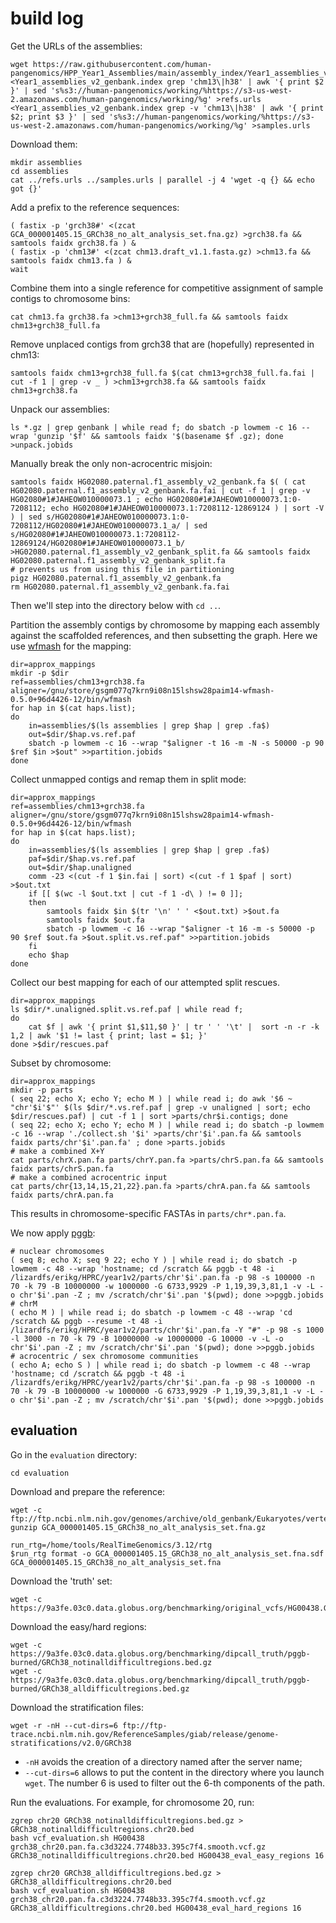 # build log

Get the URLs of the assemblies:

```
wget https://raw.githubusercontent.com/human-pangenomics/HPP_Year1_Assemblies/main/assembly_index/Year1_assemblies_v2_genbank.index
<Year1_assemblies_v2_genbank.index grep 'chm13\|h38' | awk '{ print $2 }' | sed 's%s3://human-pangenomics/working/%https://s3-us-west-2.amazonaws.com/human-pangenomics/working/%g' >refs.urls
<Year1_assemblies_v2_genbank.index grep -v 'chm13\|h38' | awk '{ print $2; print $3 }' | sed 's%s3://human-pangenomics/working/%https://s3-us-west-2.amazonaws.com/human-pangenomics/working/%g' >samples.urls
```

Download them:

```
mkdir assemblies
cd assemblies
cat ../refs.urls ../samples.urls | parallel -j 4 'wget -q {} && echo got {}'
```

Add a prefix to the reference sequences:

```
( fastix -p 'grch38#' <(zcat GCA_000001405.15_GRCh38_no_alt_analysis_set.fna.gz) >grch38.fa && samtools faidx grch38.fa ) &
( fastix -p 'chm13#' <(zcat chm13.draft_v1.1.fasta.gz) >chm13.fa && samtools faidx chm13.fa ) &
wait
```

Combine them into a single reference for competitive assignment of sample contigs to chromosome bins:

```
cat chm13.fa grch38.fa >chm13+grch38_full.fa && samtools faidx chm13+grch38_full.fa
```

Remove unplaced contigs from grch38 that are (hopefully) represented in chm13:

```
samtools faidx chm13+grch38_full.fa $(cat chm13+grch38_full.fa.fai | cut -f 1 | grep -v _ ) >chm13+grch38.fa && samtools faidx chm13+grch38.fa
```

Unpack our assemblies:

```
ls *.gz | grep genbank | while read f; do sbatch -p lowmem -c 16 --wrap 'gunzip '$f' && samtools faidx '$(basename $f .gz); done >unpack.jobids
```

Manually break the only non-acrocentric misjoin:

```
samtools faidx HG02080.paternal.f1_assembly_v2_genbank.fa $( ( cat HG02080.paternal.f1_assembly_v2_genbank.fa.fai | cut -f 1 | grep -v HG02080#1#JAHEOW010000073.1 ; echo HG02080#1#JAHEOW010000073.1:0-7208112; echo HG02080#1#JAHEOW010000073.1:7208112-12869124 ) | sort -V ) | sed s/HG02080#1#JAHEOW010000073.1:0-7208112/HG02080#1#JAHEOW010000073.1_a/ | sed s/HG02080#1#JAHEOW010000073.1:7208112-12869124/HG02080#1#JAHEOW010000073.1_b/  >HG02080.paternal.f1_assembly_v2_genbank_split.fa && samtools faidx HG02080.paternal.f1_assembly_v2_genbank_split.fa
# prevents us from using this file in partitioning
pigz HG02080.paternal.f1_assembly_v2_genbank.fa
rm HG02080.paternal.f1_assembly_v2_genbank.fa.fai
```

Then we'll step into the directory below with `cd ..`.

Partition the assembly contigs by chromosome by mapping each assembly against the scaffolded references, and then subsetting the graph. Here we use [wfmash](https://github.com/ekg/wfmash) for the mapping:

```
dir=approx_mappings
mkdir -p $dir
ref=assemblies/chm13+grch38.fa
aligner=/gnu/store/gsgm077q7krn9i08n15lshsw28paim14-wfmash-0.5.0+96d4426-12/bin/wfmash
for hap in $(cat haps.list);
do
    in=assemblies/$(ls assemblies | grep $hap | grep .fa$)
    out=$dir/$hap.vs.ref.paf
    sbatch -p lowmem -c 16 --wrap "$aligner -t 16 -m -N -s 50000 -p 90 $ref $in >$out" >>partition.jobids
done
```

Collect unmapped contigs and remap them in split mode:

```
dir=approx_mappings
ref=assemblies/chm13+grch38.fa
aligner=/gnu/store/gsgm077q7krn9i08n15lshsw28paim14-wfmash-0.5.0+96d4426-12/bin/wfmash  
for hap in $(cat haps.list);
do
    in=assemblies/$(ls assemblies | grep $hap | grep .fa$)
    paf=$dir/$hap.vs.ref.paf
    out=$dir/$hap.unaligned
    comm -23 <(cut -f 1 $in.fai | sort) <(cut -f 1 $paf | sort) >$out.txt
    if [[ $(wc -l $out.txt | cut -f 1 -d\ ) != 0 ]];
    then 
        samtools faidx $in $(tr '\n' ' ' <$out.txt) >$out.fa
        samtools faidx $out.fa
        sbatch -p lowmem -c 16 --wrap "$aligner -t 16 -m -s 50000 -p 90 $ref $out.fa >$out.split.vs.ref.paf" >>partition.jobids
    fi
    echo $hap
done
```

Collect our best mapping for each of our attempted split rescues.

```
dir=approx_mappings
ls $dir/*.unaligned.split.vs.ref.paf | while read f;
do
    cat $f | awk '{ print $1,$11,$0 }' | tr ' ' '\t' |  sort -n -r -k 1,2 | awk '$1 != last { print; last = $1; }'
done >$dir/rescues.paf
```

Subset by chromosome:

```
dir=approx_mappings
mkdir -p parts
( seq 22; echo X; echo Y; echo M ) | while read i; do awk '$6 ~ "chr'$i'$"' $(ls $dir/*.vs.ref.paf | grep -v unaligned | sort; echo $dir/rescues.paf) | cut -f 1 | sort >parts/chr$i.contigs; done
( seq 22; echo X; echo Y; echo M ) | while read i; do sbatch -p lowmem -c 16 --wrap './collect.sh '$i' >parts/chr'$i'.pan.fa && samtools faidx parts/chr'$i'.pan.fa' ; done >parts.jobids
# make a combined X+Y
cat parts/chrX.pan.fa parts/chrY.pan.fa >parts/chrS.pan.fa && samtools faidx parts/chrS.pan.fa
# make a combined acrocentric input
cat parts/chr{13,14,15,21,22}.pan.fa >parts/chrA.pan.fa && samtools faidx parts/chrA.pan.fa
```

This results in chromosome-specific FASTAs in `parts/chr*.pan.fa`.

We now apply [pggb](https://github.com/pangenome/pggb):

```
# nuclear chromosomes
( seq 8; echo X; seq 9 22; echo Y ) | while read i; do sbatch -p lowmem -c 48 --wrap 'hostname; cd /scratch && pggb -t 48 -i /lizardfs/erikg/HPRC/year1v2/parts/chr'$i'.pan.fa -p 98 -s 100000 -n 70 -k 79 -B 10000000 -w 1000000 -G 6733,9929 -P 1,19,39,3,81,1 -v -L -o chr'$i'.pan -Z ; mv /scratch/chr'$i'.pan '$(pwd); done >>pggb.jobids
# chrM
( echo M ) | while read i; do sbatch -p lowmem -c 48 --wrap 'cd /scratch && pggb --resume -t 48 -i /lizardfs/erikg/HPRC/year1v2/parts/chr'$i'.pan.fa -Y "#" -p 98 -s 1000 -l 3000 -n 70 -k 79 -B 10000000 -w 10000000 -G 10000 -v -L -o chr'$i'.pan -Z ; mv /scratch/chr'$i'.pan '$(pwd); done >>pggb.jobids
# acrocentric / sex chromosome communities
( echo A; echo S ) | while read i; do sbatch -p lowmem -c 48 --wrap 'hostname; cd /scratch && pggb -t 48 -i /lizardfs/erikg/HPRC/year1v2/parts/chr'$i'.pan.fa -p 98 -s 100000 -n 70 -k 79 -B 10000000 -w 1000000 -G 6733,9929 -P 1,19,39,3,81,1 -v -L -o chr'$i'.pan -Z ; mv /scratch/chr'$i'.pan '$(pwd); done >>pggb.jobids
```

## evaluation

Go in the `evaluation` directory:

```
cd evaluation
```

Download and prepare the reference:

```
wget -c ftp://ftp.ncbi.nlm.nih.gov/genomes/archive/old_genbank/Eukaryotes/vertebrates_mammals/Homo_sapiens/GRCh38/seqs_for_alignment_pipelines/GCA_000001405.15_GRCh38_no_alt_analysis_set.fna.gz
gunzip GCA_000001405.15_GRCh38_no_alt_analysis_set.fna.gz

run_rtg=/home/tools/RealTimeGenomics/3.12/rtg
$run_rtg format -o GCA_000001405.15_GRCh38_no_alt_analysis_set.fna.sdf GCA_000001405.15_GRCh38_no_alt_analysis_set.fna
```

Download the 'truth' set:

```
wget -c https://9a3fe.03c0.data.globus.org/benchmarking/original_vcfs/HG00438.GRCh38_no_alt.deepvariant.vcf.gz
```

Download the easy/hard regions:

```
wget -c https://9a3fe.03c0.data.globus.org/benchmarking/dipcall_truth/pggb-burned/GRCh38_notinalldifficultregions.bed.gz
wget -c https://9a3fe.03c0.data.globus.org/benchmarking/dipcall_truth/pggb-burned/GRCh38_alldifficultregions.bed.gz
```

Download the stratification files:
```
wget -r -nH --cut-dirs=6 ftp://ftp-trace.ncbi.nlm.nih.gov/ReferenceSamples/giab/release/genome-stratifications/v2.0/GRCh38
```
- `-nH` avoids the creation of a directory named after the server name;
- `--cut-dirs=6` allows to put the content in the directory where you launch `wget`. The number 6 is used to filter out
  the 6-th components of the path.

Run the evaluations. For example, for chromosome 20, run:

```
zgrep chr20 GRCh38_notinalldifficultregions.bed.gz > GRCh38_notinalldifficultregions.chr20.bed
bash vcf_evaluation.sh HG00438 grch38_chr20.pan.fa.c3d3224.7748b33.395c7f4.smooth.vcf.gz GRCh38_notinalldifficultregions.chr20.bed HG00438_eval_easy_regions 16

zgrep chr20 GRCh38_alldifficultregions.bed.gz > GRCh38_alldifficultregions.chr20.bed
bash vcf_evaluation.sh HG00438 grch38_chr20.pan.fa.c3d3224.7748b33.395c7f4.smooth.vcf.gz GRCh38_alldifficultregions.chr20.bed HG00438_eval_hard_regions 16
```